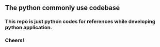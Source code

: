 ## The python commonly use codebase 

### This repo is just python codes for references while developing python application. 
### Cheers! 

